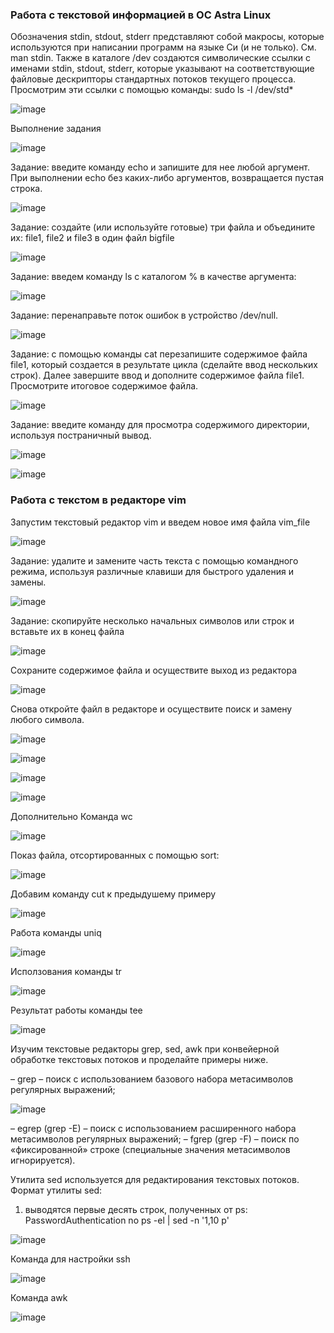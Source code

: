 ### Работа с текстовой информацией в ОС Astra Linux

Обозначения stdin, stdout, stderr представляют собой макросы, которые используются при написании программ на языке Си (и не только). См. man stdin. Также в каталоге /dev создаются символические ссылки с именами stdin, stdout, stderr, которые указывают на соответствующие файловые дескрипторы стандартных потоков текущего процесса. 
Просмотрим эти ссылки с помощью команды: sudo ls -l /dev/std*

![image](https://github.com/GlamorousCar/AOS-practices/assets/48102376/c109bf57-68dd-4c3b-8438-a59330e181ab)

Выполнение задания

![image](https://github.com/GlamorousCar/AOS-practices/assets/48102376/04ccb3a3-4d56-4b60-9edf-83dc42533a9a)

Задание: введите команду echo и запишите для нее любой аргумент.
При выполнении echo без каких-либо аргументов, возвращается пустая строка.

![image](https://github.com/GlamorousCar/AOS-practices/assets/48102376/4662cc57-c07f-4f75-99e1-8aa9a84e2406)

Задание: создайте (или используйте готовые) три файла и объедините их: file1, file2 и file3 в один файл bigfile

![image](https://github.com/GlamorousCar/AOS-practices/assets/48102376/eafcb205-7c03-4161-85a5-3b778d6bcea8)

Задание: введем команду ls с каталогом % в качестве аргумента:

![image](https://github.com/GlamorousCar/AOS-practices/assets/48102376/8142704d-89e4-486b-b2a9-a573ffa44ab8)

Задание: перенаправьте поток ошибок в устройство /dev/null.

![image](https://github.com/GlamorousCar/AOS-practices/assets/48102376/e1c07ae5-66e0-4f46-8e30-51243bddfdcc)

Задание: с помощью команды cat перезапишите содержимое файла file1, который создается в результате цикла (сделайте ввод нескольких строк). Далее завершите ввод и дополните содержимое файла file1. Просмотрите итоговое содержимое файла.

![image](https://github.com/GlamorousCar/AOS-practices/assets/48102376/88de0c9d-f68a-4dee-a9e5-fac004b48651)

Задание: введите команду для просмотра содержимого директории, используя постраничный вывод.

![image](https://github.com/GlamorousCar/AOS-practices/assets/48102376/e8217083-b0e7-4256-bfd7-d5fbd187811f)

![image](https://github.com/GlamorousCar/AOS-practices/assets/48102376/ad3c7296-8eb8-49e4-a5ae-ce2d13f18e6c)

### Работа с текстом в редакторе vim

Запустим текстовый редактор vim и введем новое имя файла vim_file

![image](https://github.com/GlamorousCar/AOS-practices/assets/48102376/108954d0-e3e8-48d2-9ebf-62da3e5252dc)


Задание: удалите и замените часть текста с помощью командного режима, используя различные клавиши для быстрого удаления и замены.

![image](https://github.com/GlamorousCar/AOS-practices/assets/48102376/b7998243-5438-46e3-a18e-4c8dd2cdf466)

Задание: скопируйте несколько начальных символов или строк и вставьте их в конец файла

![image](https://github.com/GlamorousCar/AOS-practices/assets/48102376/2c3c39e7-2ff8-4da9-aff3-38b1f3d06e16)

Сохраните содержимое файла и осуществите выход из редактора

![image](https://github.com/GlamorousCar/AOS-practices/assets/48102376/ac4b9fb8-170c-4297-adac-9bde85a865b9)


Снова откройте файл в редакторе и осуществите поиск и замену любого символа.

![image](https://github.com/GlamorousCar/AOS-practices/assets/48102376/9e847466-5b35-4929-993c-19b10365a770)

![image](https://github.com/GlamorousCar/AOS-practices/assets/48102376/4b67deab-e90e-4393-8cef-0390777a3a43)

![image](https://github.com/GlamorousCar/AOS-practices/assets/48102376/6ba5dd23-bf7c-44ab-b6ed-861ede5cf7ab)

![image](https://github.com/GlamorousCar/AOS-practices/assets/48102376/7270a826-936f-43d6-a126-6c3be52c3952)

Дополнительно
Команда wc

![image](https://github.com/GlamorousCar/AOS-practices/assets/48102376/aaf752fc-2b32-4129-8198-6477989222e4)

Показ файла, отсортированных c помощью sort:

![image](https://github.com/GlamorousCar/AOS-practices/assets/48102376/15022995-c0bd-4f81-8081-a22c9c42ee92)

Добавим команду cut к предыдушему примеру

![image](https://github.com/GlamorousCar/AOS-practices/assets/48102376/2b79033f-c408-43e8-a088-068174949be2)

Работа команды uniq

![image](https://github.com/GlamorousCar/AOS-practices/assets/48102376/b41b445c-ec2f-43b1-b529-2e0fa65de695)

Исползования команды tr

![image](https://github.com/GlamorousCar/AOS-practices/assets/48102376/daf4e132-b283-4def-8406-293b25594302)

Результат работы команды tee

![image](https://github.com/GlamorousCar/AOS-practices/assets/48102376/7de667a9-855f-4204-b9c8-66200a573bbc)

Изучим текстовые редакторы grep, sed, awk при конвейерной обработке текстовых потоков и проделайте примеры ниже.

– grep – поиск с использованием базового набора метасимволов регулярных выражений;

![image](https://github.com/GlamorousCar/AOS-practices/assets/48102376/2739d760-95ef-4f1e-b154-058fa83b020f)

– egrep (grep -E) – поиск с использованием расширенного набора метасимволов регулярных выражений;
– fgrep (grep -F) – поиск по «фиксированной» строке (специальные значения метасимволов игнорируется).

Утилита sed используется для редактирования текстовых потоков.
Формат утилиты sed:
1) выводятся первые десять строк, полученных от ps: PasswordAuthentication no
ps -el | sed -n '1,10 p'

![image](https://github.com/GlamorousCar/AOS-practices/assets/48102376/3a1d368d-f601-4cca-9ec6-ffe8b04515ce)

Команда для настройки ssh

![image](https://github.com/GlamorousCar/AOS-practices/assets/48102376/fb7f3e0b-c7bd-4492-ad64-1d4ddf41788f)

Команда awk

![image](https://github.com/GlamorousCar/AOS-practices/assets/48102376/44c558e0-3bc7-40f1-ad46-af25c6983cf5)










